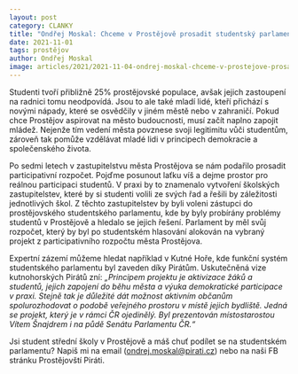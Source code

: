 ```yaml
---
layout: post
category: CLANKY
title: "Ondřej Moskal: Chceme v Prostějově prosadit studentský parlament"
date: 2021-11-01
tags: prostějov
author: Ondřej Moskal
image: articles/2021/2021-11-04-ondrej-moskal-chceme-v-prostejove-prosadit-studentsky-parlament.jpg  #751x422 pixelu
---
```

Studenti tvoří přibližně 25% prostějovské populace, avšak jejich zastoupení na radnici tomu neodpovídá. Jsou to ale také mladí lidé, kteří přichází s novými nápady, které se osvědčily v jiném městě nebo v zahraničí. Pokud chce Prostějov aspirovat na město budoucnosti, musí začít naplno zapojit mládež. Nejenže tím vedení města povznese svoji legitimitu vůči studentům, zároveň tak pomůže vzdělávat mladé lidi v principech demokracie a společenského života.

Po sedmi letech v zastupitelstvu města Prostějova se nám podařilo prosadit participativní rozpočet. Pojďme posunout laťku víš a dejme prostor pro reálnou participaci studentů. V praxi by to znamenalo vytvoření školských zastupitelstev, které by si studenti volili ze svých řad a řešili by záležitosti jednotlivých škol. Z těchto zastupitelstev by byli voleni zástupci do prostějovského studentského parlamentu, kde by byly probírány problémy studentů v Prostějově a hledalo se jejich řešení. Parlament by měl svůj rozpočet, který by byl po studentském hlasování alokován na vybraný projekt z participativního rozpočtu města Prostějova. 

Expertní zázemí můžeme hledat například v Kutné Hoře, kde funkční systém studentského parlamentu byl zaveden díky Pirátům. Uskutečněná vize kutnohorských Pirátů zní: *„Principem projektu je aktivizace žáků a studentů, jejich zapojení do běhu města a výuka demokratické participace v praxi. Stejně tak je důležité dát možnost aktivním občanům spolurozhodovat o podobě veřejného prostoru v místě jejich bydliště. Jedná se projekt, který je v rámci ČR ojedinělý. Byl prezentován místostarostou Vítem Šnajdrem i na půdě Senátu Parlamentu ČR.“* 

Jsi student střední školy v Prostějově a máš chuť podílet se na studentském parlamentu? Napiš mi na email (ondrej.moskal@pirati.cz) nebo na naši FB stránku Prostějovští Piráti.
